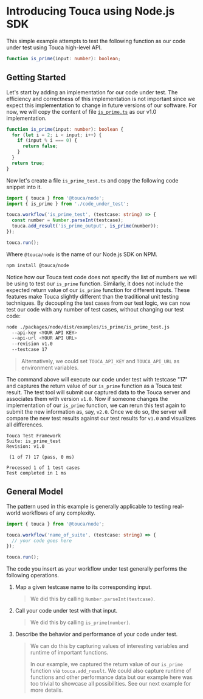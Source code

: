 # Introducing Touca using Node.js SDK

This simple example attempts to test the following function as our
code under test using Touca high-level API.

```ts
function is_prime(input: number): boolean;
```

## Getting Started

Let's start by adding an implementation for our code under test.
The efficiency and correctness of this implementation is not important
since we expect this implementation to change in future versions of
our software. For now, we will copy the content of file
[`is_prime.ts`](./is_prime.ts) as our v1.0 implementation.

```ts
function is_prime(input: number): boolean {
  for (let i = 2; i < input; i++) {
    if (input % i === 0) {
      return false;
    }
  }
  return true;
}
```

Now let's create a file `is_prime_test.ts` and copy the following code
snippet into it.

```ts
import { touca } from '@touca/node';
import { is_prime } from './code_under_test';

touca.workflow('is_prime_test', (testcase: string) => {
  const number = Number.parseInt(testcase);
  touca.add_result('is_prime_output', is_prime(number));
});

touca.run();
```

Where `@touca/node` is the name of our Node.js SDK on NPM.

```bash
npm install @touca/node
```

Notice how our Touca test code does not specify the list of numbers we
will be using to test our `is_prime` function. Similarly, it does not
include the expected return value of our `is_prime` function for different
inputs. These features make Touca slightly different than the traditional
unit testing techniques. By decoupling the test cases from our test logic,
we can now test our code with any number of test cases, without changing
our test code:

```bash
node ./packages/node/dist/examples/is_prime/is_prime_test.js
  --api-key <YOUR API KEY>
  --api-url <YOUR API URL>
  --revision v1.0
  --testcase 17
```

> Alternatively, we could set `TOUCA_API_KEY` and `TOUCA_API_URL`
> as environment variables.

The command above will execute our code under test with testcase "17" and
captures the return value of our `is_prime` function as a Touca test result.
The test tool will submit our captured data to the Touca server and associates
them with version `v1.0`. Now if someone changes the implementation of our
`is_prime` function, we can rerun this test again to submit the new information
as, say, `v2.0`. Once we do so, the server will compare the new test results
against our test results for `v1.0` and visualizes all differences.

```plaintext
Touca Test Framework
Suite: is_prime_test
Revision: v1.0

 (1 of 7) 17 (pass, 0 ms)

Processed 1 of 1 test cases
Test completed in 1 ms
```

## General Model

The pattern used in this example is generally applicable to testing
real-world workflows of any complexity.

```ts
import { touca } from '@touca/node';

touca.workflow('name_of_suite', (testcase: string) => {
  // your code goes here
});

touca.run();
```

The code you insert as your workflow under test generally performs
the following operations.

1. Map a given testcase name to its corresponding input.

    > We did this by calling `Number.parseInt(testcase)`.

2. Call your code under test with that input.

    > We did this by calling `is_prime(number)`.

3. Describe the behavior and performance of your code under test.

    > We can do this by capturing values of interesting variables
    > and runtime of important functions.
    >
    > In our example, we captured the return value of our `is_prime`
    > function via `touca.add_result`. We could also capture runtime
    > of functions and other performance data but our example here
    > was too trivial to showcase all possibilities. See our next
    > example for more details.
